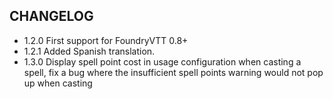 ## CHANGELOG

- 1.2.0 First support for FoundryVTT 0.8+
- 1.2.1 Added Spanish translation.
- 1.3.0 Display spell point cost in usage configuration when casting a spell, fix a bug where the insufficient spell points warning would not pop up when casting
